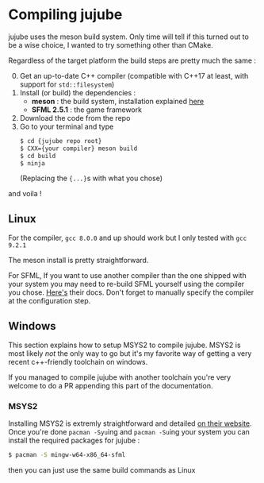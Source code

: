 # Compiling jujube

jujube uses the meson build system.
Only time will tell if this turned out to be a wise choice, I wanted to try something other than CMake.

Regardless of the target platform the build steps are pretty much the same :

0. Get an up-to-date C++ compiler (compatible with C++17 at least, with support for `std::filesystem`)
0. Install (or build) the dependencies :
    - **meson** : the build system, installation explained [here](https://mesonbuild.com/Quick-guide.html)
    - **SFML 2.5.1** : the game framework
0. Download the code from the repo
0. Go to your terminal and type
    ```bash
    $ cd {jujube repo root}
    $ CXX={your compiler} meson build
    $ cd build
    $ ninja
    ```
    (Replacing the `{...}`s with what you chose)

and voila !

## Linux

For the compiler, `gcc 8.0.0` and up should work but I only tested with `gcc 9.2.1`

The meson install is pretty straightforward.

For SFML, If you want to use another compiler than the one shipped with your system you may need to re-build SFML yourself using the compiler you chose. [Here's](https://www.sfml-dev.org/tutorials/2.5/compile-with-cmake.php) their docs. Don't forget to manually specify the compiler at the configuration step.

## Windows

This section explains how to setup MSYS2 to compile jujube. MSYS2 is most likely *not* the only way to go but it's my favorite way of getting a very recent c++-friendly toolchain on windows.

If you managed to compile jujube with another toolchain you're very welcome to do a PR appending this part of the documentation.

### MSYS2

Installing MSYS2 is extremly straightforward and detailed [on their website](https://www.msys2.org/).
Once you're done `pacman -Syu`ing and `pacman -Su`ing your system you can install the required packages for jujube :

```bash
$ pacman -S mingw-w64-x86_64-sfml
```

then you can just use the same build commands as Linux